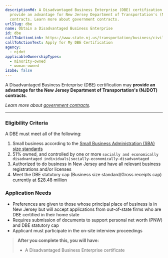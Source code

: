 ```yaml
---
descriptionMd: A Disadvantaged Business Enterprise (DBE) certification may
  provide an advantage for New Jersey Department of Transportation's (NJDOT)
  contracts. Learn more about government contracts.
urlSlug: dbe
name: Obtain a Disadvantaged Business Enterprise
id: dbe
callToActionLink: https://www.state.nj.us/transportation/business/civilrights/dbe.shtm#policy
callToActionText: Apply for My DBE Certification
agency:
  - njdot
applicableOwnershipTypes:
  - minority-owned
  - woman-owned
isSbe: false
---
```


A Disadvantaged Business Enterprise (DBE) certification may **provide an advantage for the New Jersey Department of Transportation's (NJDOT) contracts**.

_Learn more about [government contracts](https://business.nj.gov/pages/government-contracting)._

---

### Eligibility Criteria

A DBE must meet all of the following:

1. Small business according to the [Small Business Administration (SBA) size standards](https://www.sba.gov/size-standards/index.html)
2. 51% owned, and controlled by one or more `socially and economically disadvantaged individuals|socially-economically-disadvantaged`
3. Authorized to do business in New Jersey and have all relevant business registrations and/or licenses
4. Meet the DBE statutory cap (Business size standard/Gross receipts cap) currently at $28.48 million

### Application Needs

- Preferences are given to those whose principal place of business is in New Jersey but will accept applications from out-of-state firms who are DBE certified in their home state
- Requires submission of documents to support personal net worth (PNW) and DBE statutory cap
- Applicant must participate in the on-site interview proceedings

> **After you complete this, you will have:**
>
> - A Disadvantaged Business Enterprise certificate
